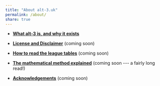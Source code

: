 ```yaml
---
title: "About alt-3.uk"
permalink: /about/
share: true
---
```


- [**What alt-3 is, and why it exists**](what-why) 

- [**License and Disclaimer**](license) (coming soon)
 
- [**How to read the league tables**](tables-explained) (coming soon)
 
- [**The mathematical method explained**](the-maths) (coming soon --- a fairly long read!)
    
- [**Acknowledgements**](acknowledgements) (coming soon)

